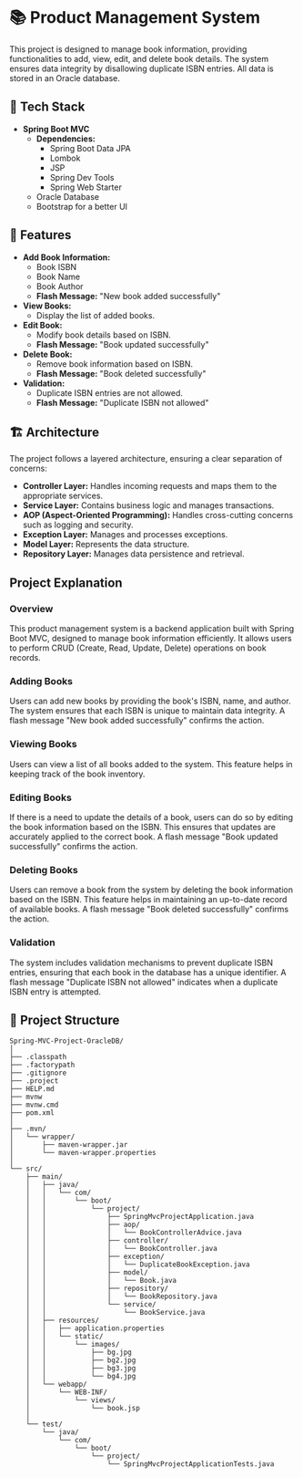 # 📚 Product Management System

This project is designed to manage book information, providing functionalities to add, view, edit, and delete book details. The system ensures data integrity by disallowing duplicate ISBN entries. All data is stored in an Oracle database.

## 🚀 Tech Stack

- **Spring Boot MVC**
  - **Dependencies:**
    - Spring Boot Data JPA
    - Lombok
    - JSP
    - Spring Dev Tools
    - Spring Web Starter
  - Oracle Database
  - Bootstrap for a better UI

## 🔧 Features

- **Add Book Information:**
  - Book ISBN
  - Book Name
  - Book Author
  - **Flash Message:** "New book added successfully"
- **View Books:**
  - Display the list of added books.
- **Edit Book:**
  - Modify book details based on ISBN.
  - **Flash Message:** "Book updated successfully"
- **Delete Book:**
  - Remove book information based on ISBN.
  - **Flash Message:** "Book deleted successfully"
- **Validation:**
  - Duplicate ISBN entries are not allowed.
  - **Flash Message:** "Duplicate ISBN not allowed"

## 🏗️ Architecture

The project follows a layered architecture, ensuring a clear separation of concerns:

- **Controller Layer:** Handles incoming requests and maps them to the appropriate services.
- **Service Layer:** Contains business logic and manages transactions.
- **AOP (Aspect-Oriented Programming):** Handles cross-cutting concerns such as logging and security.
- **Exception Layer:** Manages and processes exceptions.
- **Model Layer:** Represents the data structure.
- **Repository Layer:** Manages data persistence and retrieval.

## Project Explanation

### Overview
This product management system is a backend application built with Spring Boot MVC, designed to manage book information efficiently. It allows users to perform CRUD (Create, Read, Update, Delete) operations on book records.

### Adding Books
Users can add new books by providing the book's ISBN, name, and author. The system ensures that each ISBN is unique to maintain data integrity. A flash message "New book added successfully" confirms the action.

### Viewing Books
Users can view a list of all books added to the system. This feature helps in keeping track of the book inventory.

### Editing Books
If there is a need to update the details of a book, users can do so by editing the book information based on the ISBN. This ensures that updates are accurately applied to the correct book. A flash message "Book updated successfully" confirms the action.

### Deleting Books
Users can remove a book from the system by deleting the book information based on the ISBN. This feature helps in maintaining an up-to-date record of available books. A flash message "Book deleted successfully" confirms the action.

### Validation
The system includes validation mechanisms to prevent duplicate ISBN entries, ensuring that each book in the database has a unique identifier. A flash message "Duplicate ISBN not allowed" indicates when a duplicate ISBN entry is attempted.



## 📂 Project Structure

```plaintext
Spring-MVC-Project-OracleDB/
│
├── .classpath
├── .factorypath
├── .gitignore
├── .project
├── HELP.md
├── mvnw
├── mvnw.cmd
├── pom.xml
│
├── .mvn/
│   └── wrapper/
│       ├── maven-wrapper.jar
│       └── maven-wrapper.properties
│
└── src/
    ├── main/
    │   ├── java/
    │   │   └── com/
    │   │       └── boot/
    │   │           └── project/
    │   │               ├── SpringMvcProjectApplication.java
    │   │               ├── aop/
    │   │               │   └── BookControllerAdvice.java
    │   │               ├── controller/
    │   │               │   └── BookController.java
    │   │               ├── exception/
    │   │               │   └── DuplicateBookException.java
    │   │               ├── model/
    │   │               │   └── Book.java
    │   │               ├── repository/
    │   │               │   └── BookRepository.java
    │   │               └── service/
    │   │                   └── BookService.java
    │   ├── resources/
    │   │   ├── application.properties
    │   │   └── static/
    │   │       └── images/
    │   │           ├── bg.jpg
    │   │           ├── bg2.jpg
    │   │           ├── bg3.jpg
    │   │           └── bg4.jpg
    │   └── webapp/
    │       └── WEB-INF/
    │           └── views/
    │               └── book.jsp
    │
    └── test/
        └── java/
            └── com/
                └── boot/
                    └── project/
                        └── SpringMvcProjectApplicationTests.java





